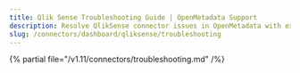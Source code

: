 ```yaml
---
title: Qlik Sense Troubleshooting Guide | OpenMetadata Support
description: Resolve QlikSense connector issues in OpenMetadata with expert troubleshooting guides. Fix dashboard integration problems and get your data flowing smoothly.
slug: /connectors/dashboard/qliksense/troubleshooting
---
```


{% partial file="/v1.11/connectors/troubleshooting.md" /%}
